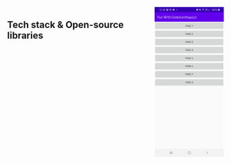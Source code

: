 <img src="/previews/img_home.jpeg" align="right" width="32%"/>

## Tech stack & Open-source libraries